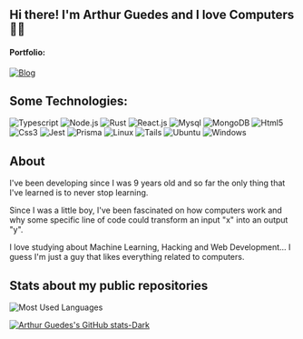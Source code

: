 ## Hi there! I'm Arthur Guedes and I love Computers 👨‍💻
#### Portfolio:
[![Blog](https://img.shields.io/website?label=arthurguedes.dev&style=for-the-badge&url=https://arthurguedes.dev/)](https://arthurguedes.dev)

## Some Technologies:
![Typescript](https://img.shields.io/badge/TypeScript-007ACC?style=for-the-badge&logo=typescript&logoColor=white)
![Node.js](https://img.shields.io/badge/Node.js-43853D?style=for-the-badge&logo=node.js&logoColor=white)
![Rust](https://img.shields.io/badge/Rust-000000?style=for-the-badge&logo=rust&logoColor=white)
![React.js](https://img.shields.io/badge/React-20232A?style=for-the-badge&logo=react&logoColor=61DAFB)
![Mysql](https://img.shields.io/badge/MySQL-005C84?style=for-the-badge&logo=mysql&logoColor=white)
![MongoDB](https://img.shields.io/badge/MongoDB-4EA94B?style=for-the-badge&logo=mongodb&logoColor=white)
![Html5](https://img.shields.io/badge/HTML5-E34F26?style=for-the-badge&logo=html5&logoColor=white)
![Css3](https://img.shields.io/badge/CSS3-1572B6?style=for-the-badge&logo=css3&logoColor=white)
![Jest](https://img.shields.io/badge/Jest-323330?style=for-the-badge&logo=Jest&logoColor=white)
![Prisma](https://img.shields.io/badge/Prisma-3982CE?style=for-the-badge&logo=Prisma&logoColor=white)
![Linux](https://img.shields.io/badge/Linux-FCC624?style=for-the-badge&logo=linux&logoColor=black)
![Tails](https://img.shields.io/badge/Tails%20-56347C?&style=for-the-badge&logo=tails&logoColor=white)
![Ubuntu](https://img.shields.io/badge/Ubuntu-E95420?style=for-the-badge&logo=ubuntu&logoColor=white)
![Windows](https://img.shields.io/badge/Windows-0078D6?style=for-the-badge&logo=windows&logoColor=white)

## About
I've been developing since I was 9 years old and so far the only thing that I've learned is to never stop learning.

Since I was a little boy, I've been fascinated on how computers work and why some specific line of code could transform an input "x" into an output "y".

I love studying about Machine Learning, Hacking and Web Development... I guess I'm just a guy that likes everything related to computers.

## Stats about my public repositories
![Most Used Languages](https://github-readme-stats.vercel.app/api/top-langs/?username=arthurguedes375&theme=blue-green
)

[![Arthur Guedes's GitHub stats-Dark](https://github-readme-stats.vercel.app/api?username=arthurguedes375&show=prs_merged_percentage&show_icons=true&hide=commits,prs,contribs&theme=github_dark#gh-dark-mode-only)](https://github.com/anuraghazra/github-readme-stats#gh-dark-mode-only)
